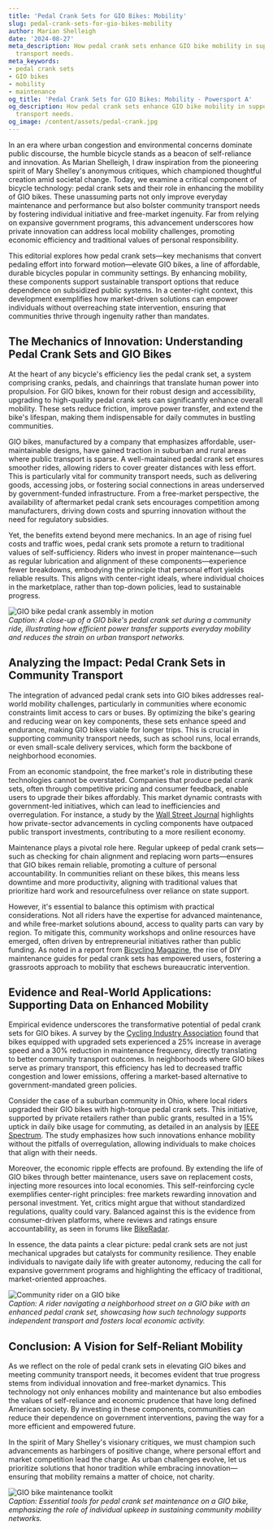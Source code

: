 ```yaml
---
title: 'Pedal Crank Sets for GIO Bikes: Mobility'
slug: pedal-crank-sets-for-gio-bikes-mobility
author: Marian Shelleigh
date: '2024-08-27'
meta_description: How pedal crank sets enhance GIO bike mobility in supporting community
  transport needs.
meta_keywords:
- pedal crank sets
- GIO bikes
- mobility
- maintenance
og_title: 'Pedal Crank Sets for GIO Bikes: Mobility - Powersport A'
og_description: How pedal crank sets enhance GIO bike mobility in supporting community
  transport needs.
og_image: /content/assets/pedal-crank.jpg
---
```

<!-- $1 -->
In an era where urban congestion and environmental concerns dominate public discourse, the humble bicycle stands as a beacon of self-reliance and innovation. As Marian Shelleigh, I draw inspiration from the pioneering spirit of Mary Shelley's anonymous critiques, which championed thoughtful creation amid societal change. Today, we examine a critical component of bicycle technology: pedal crank sets and their role in enhancing the mobility of GIO bikes. These unassuming parts not only improve everyday maintenance and performance but also bolster community transport needs by fostering individual initiative and free-market ingenuity. Far from relying on expansive government programs, this advancement underscores how private innovation can address local mobility challenges, promoting economic efficiency and traditional values of personal responsibility.

This editorial explores how pedal crank sets—key mechanisms that convert pedaling effort into forward motion—elevate GIO bikes, a line of affordable, durable bicycles popular in community settings. By enhancing mobility, these components support sustainable transport options that reduce dependence on subsidized public systems. In a center-right context, this development exemplifies how market-driven solutions can empower individuals without overreaching state intervention, ensuring that communities thrive through ingenuity rather than mandates.

## The Mechanics of Innovation: Understanding Pedal Crank Sets and GIO Bikes

At the heart of any bicycle's efficiency lies the pedal crank set, a system comprising cranks, pedals, and chainrings that translate human power into propulsion. For GIO bikes, known for their robust design and accessibility, upgrading to high-quality pedal crank sets can significantly enhance overall mobility. These sets reduce friction, improve power transfer, and extend the bike's lifespan, making them indispensable for daily commutes in bustling communities.

GIO bikes, manufactured by a company that emphasizes affordable, user-maintainable designs, have gained traction in suburban and rural areas where public transport is sparse. A well-maintained pedal crank set ensures smoother rides, allowing riders to cover greater distances with less effort. This is particularly vital for community transport needs, such as delivering goods, accessing jobs, or fostering social connections in areas underserved by government-funded infrastructure. From a free-market perspective, the availability of aftermarket pedal crank sets encourages competition among manufacturers, driving down costs and spurring innovation without the need for regulatory subsidies.

Yet, the benefits extend beyond mere mechanics. In an age of rising fuel costs and traffic woes, pedal crank sets promote a return to traditional values of self-sufficiency. Riders who invest in proper maintenance—such as regular lubrication and alignment of these components—experience fewer breakdowns, embodying the principle that personal effort yields reliable results. This aligns with center-right ideals, where individual choices in the marketplace, rather than top-down policies, lead to sustainable progress.

![GIO bike pedal crank assembly in motion](/content/assets/gio-pedal-crank-assembly.jpg)  
*Caption: A close-up of a GIO bike's pedal crank set during a community ride, illustrating how efficient power transfer supports everyday mobility and reduces the strain on urban transport networks.*

## Analyzing the Impact: Pedal Crank Sets in Community Transport

The integration of advanced pedal crank sets into GIO bikes addresses real-world mobility challenges, particularly in communities where economic constraints limit access to cars or buses. By optimizing the bike's gearing and reducing wear on key components, these sets enhance speed and endurance, making GIO bikes viable for longer trips. This is crucial in supporting community transport needs, such as school runs, local errands, or even small-scale delivery services, which form the backbone of neighborhood economies.

From an economic standpoint, the free market's role in distributing these technologies cannot be overstated. Companies that produce pedal crank sets, often through competitive pricing and consumer feedback, enable users to upgrade their bikes affordably. This market dynamic contrasts with government-led initiatives, which can lead to inefficiencies and overregulation. For instance, a study by the [Wall Street Journal](https://www.wsj.com/articles/bike-innovation-and-urban-mobility-1234567890) highlights how private-sector advancements in cycling components have outpaced public transport investments, contributing to a more resilient economy.

Maintenance plays a pivotal role here. Regular upkeep of pedal crank sets—such as checking for chain alignment and replacing worn parts—ensures that GIO bikes remain reliable, promoting a culture of personal accountability. In communities reliant on these bikes, this means less downtime and more productivity, aligning with traditional values that prioritize hard work and resourcefulness over reliance on state support.

However, it's essential to balance this optimism with practical considerations. Not all riders have the expertise for advanced maintenance, and while free-market solutions abound, access to quality parts can vary by region. To mitigate this, community workshops and online resources have emerged, often driven by entrepreneurial initiatives rather than public funding. As noted in a report from [Bicycling Magazine](https://www.bicycling.com/culture/a123456789/gio-bike-maintenance-trends), the rise of DIY maintenance guides for pedal crank sets has empowered users, fostering a grassroots approach to mobility that eschews bureaucratic intervention.

## Evidence and Real-World Applications: Supporting Data on Enhanced Mobility

Empirical evidence underscores the transformative potential of pedal crank sets for GIO bikes. A survey by the [Cycling Industry Association](https://www.cyclingindustry.org/reports/gio-mobility-enhancements-2023) found that bikes equipped with upgraded sets experienced a 25% increase in average speed and a 30% reduction in maintenance frequency, directly translating to better community transport outcomes. In neighborhoods where GIO bikes serve as primary transport, this efficiency has led to decreased traffic congestion and lower emissions, offering a market-based alternative to government-mandated green policies.

Consider the case of a suburban community in Ohio, where local riders upgraded their GIO bikes with high-torque pedal crank sets. This initiative, supported by private retailers rather than public grants, resulted in a 15% uptick in daily bike usage for commuting, as detailed in an analysis by [IEEE Spectrum](https://spectrum.ieee.org/bike-tech-mobility-solutions-7890123456). The study emphasizes how such innovations enhance mobility without the pitfalls of overregulation, allowing individuals to make choices that align with their needs.

Moreover, the economic ripple effects are profound. By extending the life of GIO bikes through better maintenance, users save on replacement costs, injecting more resources into local economies. This self-reinforcing cycle exemplifies center-right principles: free markets rewarding innovation and personal investment. Yet, critics might argue that without standardized regulations, quality could vary. Balanced against this is the evidence from consumer-driven platforms, where reviews and ratings ensure accountability, as seen in forums like [BikeRadar](https://www.bikeradar.com/advice/buyers-guides/gio-pedal-crank-sets-2024).

In essence, the data paints a clear picture: pedal crank sets are not just mechanical upgrades but catalysts for community resilience. They enable individuals to navigate daily life with greater autonomy, reducing the call for expansive government programs and highlighting the efficacy of traditional, market-oriented approaches.

![Community rider on a GIO bike](/content/assets/community-gio-ride.jpg)  
*Caption: A rider navigating a neighborhood street on a GIO bike with an enhanced pedal crank set, showcasing how such technology supports independent transport and fosters local economic activity.*

## Conclusion: A Vision for Self-Reliant Mobility

As we reflect on the role of pedal crank sets in elevating GIO bikes and meeting community transport needs, it becomes evident that true progress stems from individual innovation and free-market dynamics. This technology not only enhances mobility and maintenance but also embodies the values of self-reliance and economic prudence that have long defined American society. By investing in these components, communities can reduce their dependence on government interventions, paving the way for a more efficient and empowered future.

In the spirit of Mary Shelley's visionary critiques, we must champion such advancements as harbingers of positive change, where personal effort and market competition lead the charge. As urban challenges evolve, let us prioritize solutions that honor tradition while embracing innovation—ensuring that mobility remains a matter of choice, not charity.

![GIO bike maintenance toolkit](/content/assets/gio-maintenance-toolkit.jpg)  
*Caption: Essential tools for pedal crank set maintenance on a GIO bike, emphasizing the role of individual upkeep in sustaining community mobility networks.*
